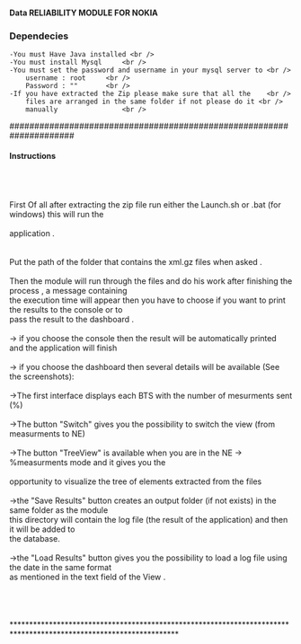 #### Data RELIABILITY MODULE FOR NOKIA 

### Dependecies
	-You must Have Java installed <br />
	-You must install Mysql 	<br />									
	-You must set the password and username in your mysql server to <br />
		username : root		<br />										
		Password : ""		<br />										
	-If you have extracted the Zip please make sure that all the 	<br />
	 	files are arranged in the same folder if not please do it <br />	
	  	manually				<br />									
#####################################################################

#### Instructions
<br />																		<br />										 
First Of all after extracting the zip file run either the Launch.sh or .bat (for windows) this will run the   <br />   
application .	<br />																		<br />					     
Put the path of the folder that contains the xml.gz files when asked .	<br />										 <br />
Then the module will run through the files and do his work after finishing the process , a message containing 	<br /> 
the execution time will appear then you have to choose if you want to print the results to the console or to 	 <br />
pass the result to the dashboard .											<br />								     <br />
 	-> if you choose the console then the result will be automatically printed and the application will finish <br />  
 	-> if you choose the dashboard then several details will be available (See the screenshots):			<br />	 
 		->The first interface displays each BTS with the number of mesurments sent (%)					<br />		 <br />
 		->The button "Switch" gives you the possibility to switch the view (from measurments to NE)	<br />			 
 		->The button "TreeView" is available when you are in the NE -> %measurments mode and it gives you the <br />   
 		opportunity to visualize the tree of elements extracted from the files 						<br />		     
 		->the "Save Results" button creates an output folder (if not exists) in the same folder as the module 	 <br />
 		this directory will contain the log file (the result of the application) and then it will be added to    <br />
 		the database.													<br />										 <br />
 		->the "Load Results" button gives you the possibility to load a log file using the date in the same format<br />
 		as mentioned in the text field of the View .									<br />				    	 <br />
 					<br />																		<br />					 
******************************************************************************************************************<br />
